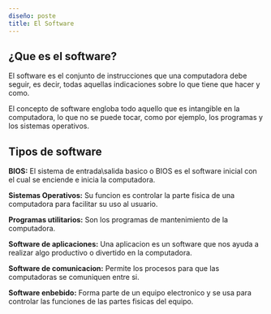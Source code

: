 ```yaml
---
diseño: poste
title: El Software
---
```



## ¿Que es el software?
El software es el conjunto de instrucciones que una computadora debe seguir, es decir, todas aquellas indicaciones sobre lo que tiene que hacer y como.

El concepto de software engloba todo aquello que es intangible en la computadora, lo que no se puede tocar, como por ejemplo, los programas y los sistemas operativos.

## Tipos de software

**BIOS:** El sistema de entrada\salida basico o BIOS es el software inicial con el cual se enciende e inicia la computadora.

**Sistemas Operativos:** Su funcion es controlar la parte fisica de una computadora para facilitar su uso al usuario.

**Programas utilitarios:** Son los programas de mantenimiento de la computadora.

**Software de aplicaciones:** Una aplicacion es un software que nos ayuda a realizar algo productivo o divertido en la computadora.

**Software de comunicacion:** Permite los procesos para que las computadoras se comuniquen entre si.

**Software enbebido:** Forma parte de un equipo electronico y se usa para controlar las funciones de las partes fisicas del equipo.

